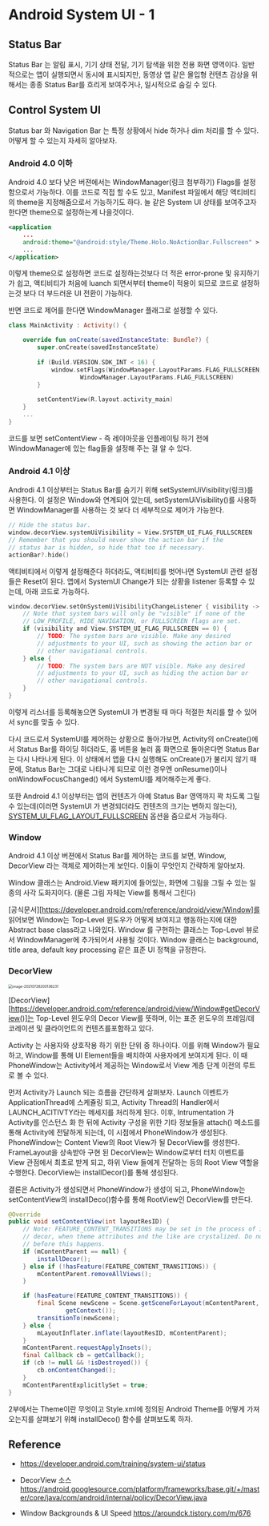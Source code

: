 # Android System UI - 1 

## Status Bar 

Status Bar 는 알림 표시, 기기 상태 전달, 기기 탐색을 위한 전용 화면 영역이다. 일반적으로는 앱이 실행되면서 동시에 표시되지만, 동영상 앱 같은 몰입형 컨텐츠 감상을 위해서는 종종 Status Bar를 흐리게 보여주거나, 일시적으로 숨길 수 있다.



## Control System UI

Status bar 와 Navigation Bar 는 특정 상황에서 hide 하거나 dim 처리를 할 수 있다. 어떻게 할 수 있는지 자세히 알아보자. 

### Android 4.0 이하

Android 4.0 보다 낮은 버젼에서는 WindowManager(링크 첨부하기) Flags를 설정함으로서 가능하다. 이를 코드로 직접 할 수도 있고, Manifest 파일에서 해당 액티비티의 theme을 지정해줌으로서 가능하기도 하다. 늘 같은 System UI 상태를 보여주고자 한다면 theme으로 설정하는게 나을것이다. 

```xml
<application
    ...
    android:theme="@android:style/Theme.Holo.NoActionBar.Fullscreen" >
    ...
</application>
```

이렇게 theme으로 설정하면 코드로 설정하는것보다 더 적은 error-prone 및 유지하기가 쉽고, 액티비티가 처음에 luanch 되면서부터 theme이 적용이 되므로 코드로 설정하는것 보다 더 부드러운 UI 전환이 가능하다. 

반면 코드로 제어를 한다면 WindowManager 플래그로 설정할 수 있다. 

```kotlin
class MainActivity : Activity() {

    override fun onCreate(savedInstanceState: Bundle?) {
        super.onCreate(savedInstanceState)
      
        if (Build.VERSION.SDK_INT < 16) {
            window.setFlags(WindowManager.LayoutParams.FLAG_FULLSCREEN,
                    WindowManager.LayoutParams.FLAG_FULLSCREEN)
        }
      
        setContentView(R.layout.activity_main)
    }
    ...
}
```

코드를 보면 setContentView - 즉 레이아웃을 인플레이팅 하기 전에 WindowManager에 있는 flag들을 설정해 주는 걸 알 수 있다.

### Android 4.1 이상

Androdi 4.1 이상부터는 Status Bar를 숨기기 위해 setSystemUiVisibility(링크)를 사용한다. 이 설정은 Window와 연계되어 있는데, setSystemUiVisibility()를 사용하면 WindowManager를 사용하는 것 보다 더 세부적으로 제어가 가능한다.

```kotlin
// Hide the status bar.
window.decorView.systemUiVisibility = View.SYSTEM_UI_FLAG_FULLSCREEN
// Remember that you should never show the action bar if the
// status bar is hidden, so hide that too if necessary.
actionBar?.hide()
```

액티비티에서 이렇게 설정해준다 하더라도, 액티비티를 벗어나면 SystemUI 관련 설정들은 Reset이 된다. 앱에서 SystemUI Change가 되는 상황을 listener 등록할 수 있는데, 아래 코드로 가능하다. 

```kotlin
window.decorView.setOnSystemUiVisibilityChangeListener { visibility ->
    // Note that system bars will only be "visible" if none of the
    // LOW_PROFILE, HIDE_NAVIGATION, or FULLSCREEN flags are set.
    if (visibility and View.SYSTEM_UI_FLAG_FULLSCREEN == 0) {
        // TODO: The system bars are visible. Make any desired
        // adjustments to your UI, such as showing the action bar or
        // other navigational controls.
    } else {
        // TODO: The system bars are NOT visible. Make any desired
        // adjustments to your UI, such as hiding the action bar or
        // other navigational controls.
    }
}
```

이렇게 리스너를 등록해놓으면 SystemUI 가 변경될 때 마다 적절한 처리를 할 수 있어서 sync를 맞출 수 있다.

다시 코드로서 SystemUI를 제어하는 상황으로 돌아가보면, Activity의 onCreate()에서 Status Bar를 하이딩 하더라도, 홈 버튼을 눌러 홈 화면으로 돌아온다면 Status Bar는 다시 나타나게 된다. 이 상태에서 앱을 다시 실행해도 onCreate()가 불리지 않기 때문에, Status Bar는 그대로 나타나게 되므로 이런 경우엔 onResume()이나 onWindowFocusChanged() 에서 SystemUI를 제어해주는게 좋다. 

또한 Android 4.1 이상부터는 앱의 컨텐츠가 아예 Status Bar 영역까지 꽉 차도록 그릴 수 있는데(이러면 SystemUI 가 변경되더라도 컨텐츠의 크기는 변하지 않는다), [SYSTEM_UI_FLAG_LAYOUT_FULLSCREEN](https://developer.android.com/reference/android/view/View#SYSTEM_UI_FLAG_LAYOUT_FULLSCREEN) 옵션을 줌으로서 가능하다. 

### Window 

Android 4.1 이상 버젼에서 Status Bar를 제어하는 코드를 보면, Window, DecorView 라는 객체로 제어하는게 보인다. 이들이 무엇인지 간략하게 알아보자.

Window 클래스는 Android.View 패키지에 들어있는, 화면에 그림을 그릴 수 있는 일종의 사각 도화지이다. (물론 그림 자체는 View를 통해서 그린다)

[공식문서][https://developer.android.com/reference/android/view/Window]를 읽어보면 Window는 Top-Level 윈도우가 어떻게 보여지고 행동하는지에 대한 Abstract base class라고 나와있다. Window 를 구현하는 클래스는 Top-Level 뷰로서 WindowManager에 추가되어서 사용될 것이다. Window 클래스는 background, title area, default key processing 같은 표준 UI 정책을 규정한다. 

### DecorView

<img src="/Users/ukhyuns/Library/Application Support/typora-user-images/image-20210728200136231.png" alt="image-20210728200136231" style="zoom:50%;" />

[DecorView][https://developer.android.com/reference/android/view/Window#getDecorView()]는 Top-Level 윈도우의 Decor View를 뜻하며, 이는 표준 윈도우의 프레임/데코레이션 및 클라이언트의 컨텐츠를포함하고 있다. 

Activity 는 사용자와 상호작용 하기 위한 단위 중 하나이다. 이를 위해 Window가 필요하고, Window를 통해 UI Element들을 배치하여 사용자에게 보여지게 된다. 이 때 PhoneWindow는 Activity에서 제공하는 Window로서 View 계층 단계 이전의 루트로 볼 수 있다.

먼저 Activity가 Launch 되는 흐름을 간단하게 살펴보자. Launch 이벤트가 ApplicationThread에 스케쥴링 되고, Activity Thread의 Handler에서 LAUNCH_ACITIVTY라는 메세지를 처리하게 된다. 이후, Intrumentation 가 Activity를 인스턴스 화 한 뒤에 Activity 구성을 위한 기타 정보들을 attach() 메소드를 통해 Activity에 전달하게 되는데, 이 시점에서 PhoneWindow가 생성된다. PhoneWindow는 Content View의 Root View가 될 DecorView를 생성한다. FrameLayout을 상속받아 구현 된 DecorView는 Window로부터 터치 이벤트를 View 관점에서 최초로 받게 되고, 하위 View 들에게 전달하는 등의 Root View 역할을 수행한다. DecorView는 installDecor()를 통해 생성된다.

결론은 Activity가 생성되면서 PhoneWindow가 생성이 되고, PhoneWindow는 setContentView의 installDeco()함수를 통해 RootView인 DecorView를 만든다. 

```java
@Override
public void setContentView(int layoutResID) {
    // Note: FEATURE_CONTENT_TRANSITIONS may be set in the process of installing the window
    // decor, when theme attributes and the like are crystalized. Do not check the feature
    // before this happens.
    if (mContentParent == null) {
        installDecor();
    } else if (!hasFeature(FEATURE_CONTENT_TRANSITIONS)) {
        mContentParent.removeAllViews();
    }

    if (hasFeature(FEATURE_CONTENT_TRANSITIONS)) {
        final Scene newScene = Scene.getSceneForLayout(mContentParent, layoutResID,
                getContext());
        transitionTo(newScene);
    } else {
        mLayoutInflater.inflate(layoutResID, mContentParent);
    }
    mContentParent.requestApplyInsets();
    final Callback cb = getCallback();
    if (cb != null && !isDestroyed()) {
        cb.onContentChanged();
    }
    mContentParentExplicitlySet = true;
}
```

2부에서는 Theme이란 무엇이고 Style.xml에 정의된 Android Theme를 어떻게 가져오는지를 살펴보기 위해 installDeco() 함수를 살펴보도록 하자.

## Reference

- https://developer.android.com/training/system-ui/status

- DecorView 소스 https://android.googlesource.com/platform/frameworks/base.git/+/master/core/java/com/android/internal/policy/DecorView.java
- Window Backgrounds & UI Speed https://aroundck.tistory.com/m/676